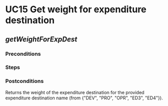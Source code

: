 # UC15 Get weight for expenditure destination
## <i>getWeightForExpDest</i>

### Preconditions
### Steps

### Postconditions
Returns the weight of the expenditure destination for the provided expenditure 
destination name (from {"DEV", "PRO", "OPR", "ED3", "ED4"}).
